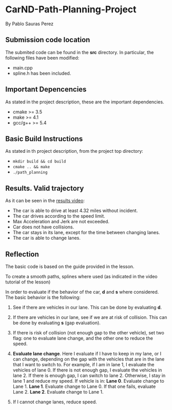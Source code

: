 # CarND-Path-Planning-Project 
By Pablo Sauras Perez

## Submission code location
The submited code can be found in the **src** directory. In particular, the following files have been modified:
- main.cpp
- spline.h has been included.

## Important Depencencies
As stated in the project description, these are the important dependencies.
- cmake >= 3.5
- make >= 4.1 
- gcc/g++ >= 5.4

## Basic Build Instructions
As stated in th project description, from the project top directory:
- ```mkdir build && cd build```
- ```cmake .. && make```
-   ```./path_planning```

## Results. Valid trajectory
As it can be seen in the [results video](https://github.com/pablosaurasperez/CarND-Path-Planning-Project/blob/master/Path_Planing.mov):

- The car is able to drive at least 4.32 miles without incident.
- The car drives according to the speed limit.
- Max Acceleration and Jerk are not exceeded.
- Car does not have collisions.
- The car stays in its lane, except for the time between changing lanes.
- The car is able to change lanes.

## Reflection

The basic code is based on the guide provided in the lesson.

To create a smooth paths, splines where used (as indicated in the video tutorial of the lesson)

In order to evaluate if the behavior of the car, **d** and **s** where considered. The basic behavior is the following:

1. See if there are vehicles in our lane. This can be done by evaluating **d**.
2. If there are vehicles in our lane, see if we are at risk of collision. This can be done by evaluating **s** (gap evaluation).
3. If there is risk of collision (not enough gap to the other vehicle), set two flag: one to evaluate lane change, and the other one to reduce the speed.
4. **Evaluate lane change**. Here I evaluate if I have to keep in my lane, or I can change, depending on the gap with the vehicles that are in the lane that I want to switch to.
For example, if I am in lane 1, I evaluate the vehicles of lane 0. If there is not enough gap, I evaluate the vehicles in lane 2. If there is enough gap, I can switch to lane 2. Otherwise, I stay in lane 1 and reduce my speed.
If vehicle is in:
**Lane 0**. Evaluate change to Lane 1.
**Lane 1**. Evaluate change to Lane 0. If that one fails, evaluate Lane 2.
**Lane 2**. Evaluate change to Lane 1.

5. If I cannot change lanes, reduce speed.

